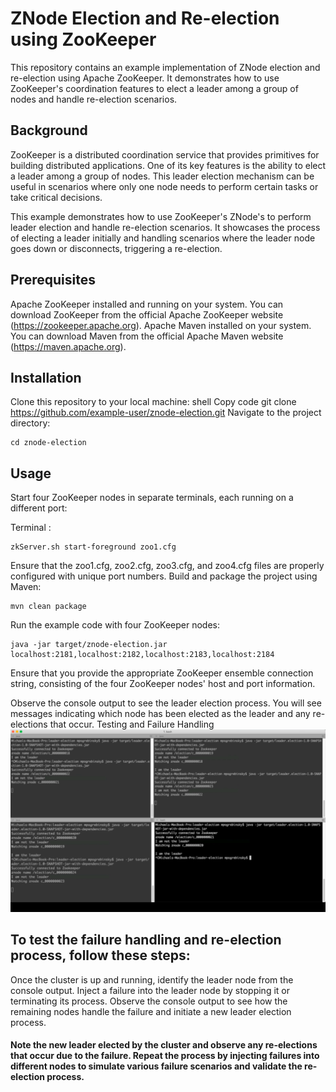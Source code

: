 # ZNode Election and Re-election using ZooKeeper

This repository contains an example implementation of ZNode election and re-election using Apache ZooKeeper. It demonstrates how to use ZooKeeper's coordination features to elect a leader among a group of nodes and handle re-election scenarios.

## Background

ZooKeeper is a distributed coordination service that provides primitives for building distributed applications. One of its key features is the ability to elect a leader among a group of nodes. This leader election mechanism can be useful in scenarios where only one node needs to perform certain tasks or take critical decisions.

This example demonstrates how to use ZooKeeper's ZNode's to perform leader election and handle re-election scenarios. It showcases the process of electing a leader initially and handling scenarios where the leader node goes down or disconnects, triggering a re-election.

## Prerequisites

Apache ZooKeeper installed and running on your system. You can download ZooKeeper from the official Apache ZooKeeper website (https://zookeeper.apache.org).
Apache Maven installed on your system. You can download Maven from the official Apache Maven website (https://maven.apache.org).

## Installation

Clone this repository to your local machine:
shell
Copy code
git clone https://github.com/example-user/znode-election.git
Navigate to the project directory:
```
cd znode-election
```
## Usage

Start four ZooKeeper nodes in separate terminals, each running on a different port:

Terminal :
```
zkServer.sh start-foreground zoo1.cfg 
```

Ensure that the zoo1.cfg, zoo2.cfg, zoo3.cfg, and zoo4.cfg files are properly configured with unique port numbers.
Build and package the project using Maven:
```
mvn clean package
```
Run the example code with four ZooKeeper nodes:
```
java -jar target/znode-election.jar localhost:2181,localhost:2182,localhost:2183,localhost:2184
```
Ensure that you provide the appropriate ZooKeeper ensemble connection string, consisting of the four ZooKeeper nodes' host and port information.

Observe the console output to see the leader election process. You will see messages indicating which node has been elected as the leader and any re-elections that occur.
Testing and Failure Handling
![Image Description](screenshot.png)


## To test the failure handling and re-election process, follow these steps:

Once the cluster is up and running, identify the leader node from the console output.
Inject a failure into the leader node by stopping it or terminating its process.
Observe the console output to see how the remaining nodes handle the failure and initiate a new leader election process.
#### Note the new leader elected by the cluster and observe any re-elections that occur due to the failure. Repeat the process by injecting failures into different nodes to simulate various failure scenarios and validate the re-election process.
